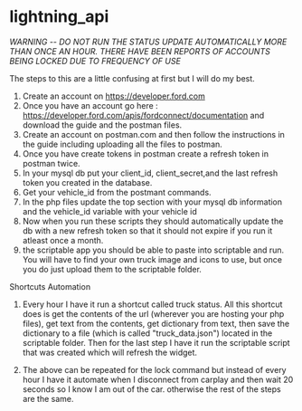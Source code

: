 # lightning_api


*WARNING -- DO NOT RUN THE STATUS UPDATE AUTOMATICALLY MORE THAN ONCE AN HOUR. THERE HAVE BEEN REPORTS OF ACCOUNTS BEING LOCKED DUE TO FREQUENCY OF USE*


The steps to this are a little confusing at first but I will do my best.

1. Create an account on https://developer.ford.com
2. Once you have an account go here : https://developer.ford.com/apis/fordconnect/documentation and download the guide and the postman files.
3. Create an account on postman.com and then follow the instructions in the guide including uploading all the files to postman.
4. Once you have create tokens in postman create a refresh token in postman twice.
6. In your mysql db put your client_id, client_secret,and the last refresh token you created in the database.
7. Get your vehicle_id from the postmant commands.
8. In the php files update the top section with your mysql db information and the vehicle_id variable with your vehicle id
9. Now when you run these scripts they should automatically update the db with a new refresh token so that it should not expire if you run it atleast once a month.
10. the scriptable app you should be able to paste into scriptable and run. You will have to find your own truck image and icons to use, but once you do just upload them to the scriptable folder.


Shortcuts Automation

1. Every hour I have it run a shortcut called truck status. All this shortcut does is get the contents of the url (wherever you are hosting your php files), get text from the contents, get dictionary from text, then save the dictionary to a file (which is called "truck_data.json") located in the scriptable folder. Then for the last step I have it run the scriptable script that was created which will refresh the widget.

2. The above can be repeated for the lock command but instead of every hour I have it automate when I disconnect from carplay and then wait 20 seconds so I know I am out of the car. otherwise the rest of the steps are the same.
